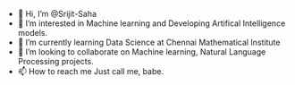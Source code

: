 - 👋 Hi, I’m @Srijit-Saha
- 👀 I’m interested in Machine learning and Developing Artifical Intelligence models.
- 🌱 I’m currently learning Data Science at Chennai Mathematical Institute
- 💞️ I’m looking to collaborate on Machine learning, Natural Language Processing projects.
- 📫 How to reach me Just call me, babe.

<!---
Srijit-Saha/Srijit-Saha is a ✨ special ✨ repository because its `README.md` (this file) appears on your GitHub profile.
You can click the Preview link to take a look at your changes.
--->
